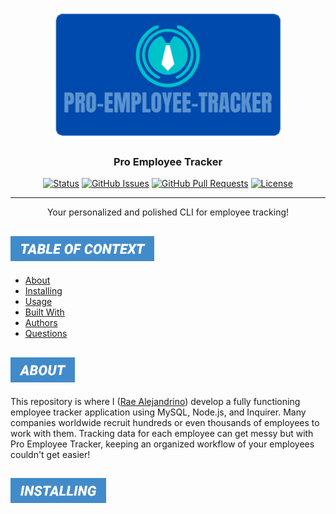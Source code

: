 
<p align="center">
    <a href="https://github.com/raealejandrino/pro-employee-tracker" rel="noopener">
    <img  src="./public/images/Pro-EMployee-Tracker.png" style="border-radius: 10%;" alt="Project logo"></a>
</p>


<h3 align="center">Pro Employee Tracker</h3>

<div align="center">


[![Status](https://img.shields.io/badge/status-active-success.svg)]()
[![GitHub Issues](https://img.shields.io/github/issues/raealejandrino/pro-employee-tracker.svg)](https://github.com/raealejandrino/pro-employee-tracker/issues)
[![GitHub Pull Requests](https://img.shields.io/github/issues-pr/raealejandrino/pro-employee-tracker.svg)](https://github.com/raealejandrino/pro-employee-tracker/pulls)
[![License](https://img.shields.io/badge/license-MIT-blue.svg)](/LICENSE)

</div>

---

<p align="center"> Your personalized and polished CLI for employee tracking!
<br>
</p>

## <img src="./themes/neptune/menu-categories/table-of-context.png" style="height: 40px">

- [About](#about)
- [Installing](#installing)
- [Usage](#usage)
- [Built With](#built_using)
- [Authors](#authors)
- [Questions](#questions)


## <img id="about" src="./themes/neptune/menu-categories/about.png" style="height: 40px">

This repository is where I ([Rae Alejandrino](https://github.com/raealejandrino/)) develop a fully functioning employee tracker application using MySQL, Node.js, and Inquirer. Many companies worldwide recruit hundreds or even thousands of employees to work with them. Tracking data for each employee can get messy but with Pro Employee Tracker, keeping an organized workflow of your employees couldn't get easier!

## <img id="installing" src="./themes/neptune/menu-categories/installing.png" style="height: 40px">